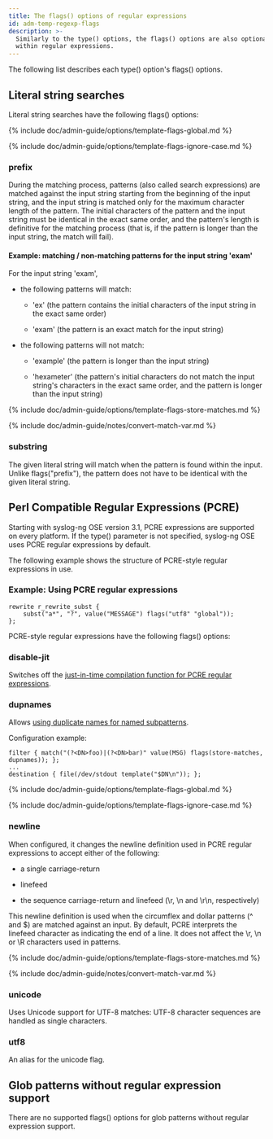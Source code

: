 ```yaml
---
title: The flags() options of regular expressions
id: adm-temp-regexp-flags
description: >-
  Similarly to the type() options, the flags() options are also optional
  within regular expressions.
---
```


The following list describes each type() option's flags() options.

## Literal string searches

Literal string searches have the following flags() options:

{% include doc/admin-guide/options/template-flags-global.md %}

{% include doc/admin-guide/options/template-flags-ignore-case.md %}

### prefix

During the matching process, patterns (also called search expressions)
are matched against the input string starting from the beginning of the
input string, and the input string is matched only for the maximum
character length of the pattern. The initial characters of the pattern
and the input string must be identical in the exact same order, and the
pattern\'s length is definitive for the matching process (that is, if
the pattern is longer than the input string, the match will fail).

#### Example: matching / non-matching patterns for the input string \'exam\'

For the input string \'exam\',

- the following patterns will match:

  - \'ex\' (the pattern contains the initial characters of the input
        string in the exact same order)

  - \'exam\' (the pattern is an exact match for the input string)

- the following patterns will not match:

  - \'example\' (the pattern is longer than the input string)

  - \'hexameter\' (the pattern\'s initial characters do not match
        the input string\'s characters in the exact same order, and the
        pattern is longer than the input string)

{% include doc/admin-guide/options/template-flags-store-matches.md %}

{% include doc/admin-guide/notes/convert-match-var.md %}

### substring

The given literal string will match when the pattern is found within the
input. Unlike flags(\"prefix\"), the pattern does not have to be
identical with the given literal string.

## Perl Compatible Regular Expressions (PCRE)

Starting with syslog-ng OSE version 3.1, PCRE expressions are supported
on every platform. If the type() parameter is not specified, syslog-ng
OSE uses PCRE regular expressions by default.

The following example shows the structure of PCRE-style regular
expressions in use.

### Example: Using PCRE regular expressions

```config
rewrite r_rewrite_subst {
    subst("a*", "?", value("MESSAGE") flags("utf8" "global"));
};
```

PCRE-style regular expressions have the following flags() options:

### disable-jit

Switches off the [just-in-time compilation function for PCRE regular
expressions](https://www.pcre.org/current/doc/html/pcre2jit.html).

### dupnames

Allows [using duplicate names for named
subpatterns](https://www.pcre.org/original/doc/html/pcrepattern.html#SEC16).

Configuration example:

```config
filter { match("(?<DN>foo)|(?<DN>bar)" value(MSG) flags(store-matches, dupnames)); };
...
destination { file(/dev/stdout template("$DN\n")); };
```

{% include doc/admin-guide/options/template-flags-global.md %}

{% include doc/admin-guide/options/template-flags-ignore-case.md %}

### newline

When configured, it changes the newline definition used in PCRE regular
expressions to accept either of the following:

- a single carriage-return

- linefeed

- the sequence carriage-return and linefeed (\\r, \\n and \\r\\n,
    respectively)

This newline definition is used when the circumflex and dollar patterns
(\^ and \$) are matched against an input. By default, PCRE interprets
the linefeed character as indicating the end of a line. It does not
affect the \\r, \\n or \\R characters used in patterns.

{% include doc/admin-guide/options/template-flags-store-matches.md %}

{% include doc/admin-guide/notes/convert-match-var.md %}

### unicode

Uses Unicode support for UTF-8 matches: UTF-8 character sequences are
handled as single characters.

### utf8

An alias for the unicode flag.

## Glob patterns without regular expression support

There are no supported flags() options for glob patterns without regular
expression support.
